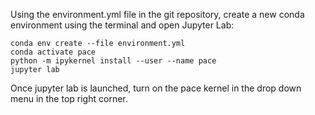 Using the environment.yml file in the git repository, create a new conda environment using the terminal and open Jupyter Lab:

```
conda env create --file environment.yml
conda activate pace
python -m ipykernel install --user --name pace
jupyter lab
```

Once jupyter lab is launched, turn on the pace kernel in the drop down menu in the top right corner.
